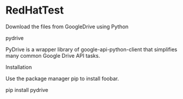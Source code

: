 # RedHatTest
Download the files from GoogleDrive using Python

pydrive

PyDrive is a wrapper library of google-api-python-client that simplifies many common Google Drive API tasks.

Installation

Use the package manager pip to install foobar.

pip install pydrive
